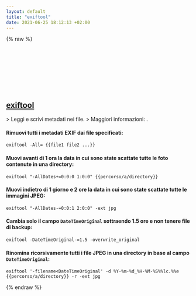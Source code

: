 ```yaml
---
layout: default
title: "exiftool"
date: 2021-06-25 18:12:13 +02:00
---
```

{% raw %}
<h2 id="exiftool">
  <a href="/it/common/exiftool.html">exiftool</a> <a href="#exiftool"><svg class="icon">
    <use href="/assets/images/unicode_sprite.svg#link" />
  </svg></a>
</h2>
> Leggi e scrivi metadati nei file.
> Maggiori informazioni: <https://owl.phy.queensu.ca/~phil/exiftool>.

#### Rimuovi tutti i metadati EXIF dai file specificati:
```shell
exiftool -All= {{file1 file2 ...}}
```
#### Muovi avanti di 1 ora la data in cui sono state scattate tutte le foto contenute in una directory:
```shell
exiftool "-AllDates+=0:0:0 1:0:0" {{percorso/a/directory}}
```
#### Muovi indietro di 1 giorno e 2 ore la data in cui sono state scattate tutte le immagini JPEG:
```shell
exiftool "-AllDates-=0:0:1 2:0:0" -ext jpg
```
#### Cambia solo il campo `DateTimeOriginal` sottraendo 1.5 ore e non tenere file di backup:
```shell
exiftool -DateTimeOriginal-=1.5 -overwrite_original
```
#### Rinomina ricorsivamente tutti i file JPEG in una directory in base al campo `DateTimeOriginal`:
```shell
exiftool '-filename<DateTimeOriginal' -d %Y-%m-%d_%H-%M-%S%%lc.%%e {{percorso/a/directory}} -r -ext jpg
```
{% endraw %}
